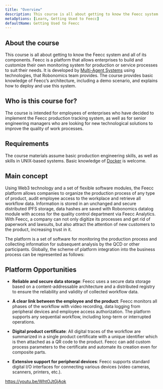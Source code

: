 ```yaml
---
title: "Overview"
description: This course is all about getting to know the Feecc system and all of its components.
metaOptions: [Learn, Getting Used to Feecc]
defaultName: Getting Used to Feecc
---
```


## About the course

This course is all about getting to know the Feecc system and all of its components. Feecc is a platform that allows enterprises to build and customize their own monitoring system for production or service processes to suit their needs. It is developed by [Multi-Agent Systems](http://multi-agent.io/) using technologies, that Robonomics team provides. The course provides basic knowledge of Feecc’s architecture, including a demo scenario, and explains how to deploy and use this system. 

## Who is this course for?

The course is intended for employees of enterprises who have decided to implement the Feecc production tracking system, as well as for senior engineering managers who are looking for new technological solutions to improve the quality of work processes.

## Requirements

The course materials assume basic production engineering skills, as well as skills in UNIX-based systems. Basic knowledge of [Docker](https://www.docker.com/) is welcome.

## Main concept

Using Web3 technology and a set of flexible software modules, the Feecc platform allows companies to organize the production process of any type of product, audit employee access to the workplace and retrieve all workflow data. Information is stored in an unchanged and secure distributed IPFS storage, data hashes are saved with Robonomics datalog module with access for the quality control department via Feecc Analytics. With Feecc, a company can not only digitize its processes and get rid of paperwork and lawsuits, but also attract the attention of new customers to the product, increasing trust in it.

The platform is a set of software for monitoring the production process and collecting information for subsequent analysis by the QCD or other participants. Globally, the scheme of platform integration into the business process can be represented as follows:

<LessonImages src="feecc-course/feecc-scheme.jpg" alt="A scheme of Feecc integration into the business process"/>

## Platform Opportunities

- **Reliable and secure data storage**: Feecc uses a secure data storage based on a content-addressable architecture and a distributed registry to ensure the reliability and validity of collected workflow data.

- **A clear link between the employee and the product**: Feecc monitors all phases of the workflow with video recording, data logging from peripheral devices and employee access authorization. The platform supports any sequential workflow, including long-term or interrupted operations.

- **Digital product certificate**: All digital traces of the workflow are summarized in a single product certificate with a unique identifier which is then attached as a QR code to the product. Feecc can add custom process parameters to the certificate and automate its creation even for composite parts.

- **Extensive support for peripheral devices**: Feecc supports standard digital I/O interfaces for connecting various devices (video cameras, scanners, printers, etc.).

https://youtu.be/WhtOJtGjAok